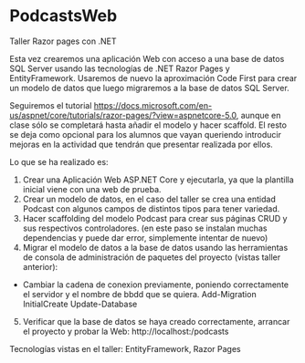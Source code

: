 # PodcastsWeb
Taller Razor pages con .NET

Esta vez crearemos una aplicación Web con acceso a una base de datos SQL Server usando las tecnologías de .NET Razor Pages y EntityFramework. 
Usaremos de nuevo la aproximación Code First para crear un modelo de datos que luego migraremos a la base de datos SQL Server.

Seguiremos el tutorial https://docs.microsoft.com/en-us/aspnet/core/tutorials/razor-pages/?view=aspnetcore-5.0, aunque en clase sólo se completará hasta añadir el modelo y hacer scaffold.
El resto se deja como opcional para los alumnos que vayan queriendo introducir mejoras en la actividad que tendrán que presentar realizada por ellos.

Lo que se ha realizado es:
1. Crear una Aplicación Web ASP.NET Core y ejecutarla, ya que la plantilla inicial viene con una web de prueba.
2. Crear un modelo de datos, en el caso del taller se crea una entidad Podcast con algunos campos de distintos tipos para tener variedad.
3. Hacer scaffolding del modelo Podcast para crear sus páginas CRUD y sus respectivos controladores. (en este paso se instalan muchas dependencias
y puede dar error, simplemente intentar de nuevo)
4. Migrar el modelo de datos a la base de datos usando las herramientas de consola de administración de paquetes del proyecto (vistas taller anterior):
* Cambiar la cadena de conexion previamente, poniendo correctamente el servidor y el nombre de bbdd que se quiera.
		Add-Migration InitialCreate
		Update-Database

5. Verificar que la base de datos se haya creado correctamente, arrancar el proyecto y probar la Web: http://localhost:<port>/podcasts

Tecnologías vistas en el taller: EntityFramework, Razor Pages
